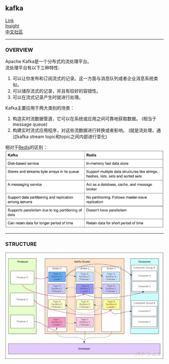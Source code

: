 ## kafka
[Link](http://kafka.apache.org/)  
[Insight](https://zhuanlan.zhihu.com/p/68052232)  
[中文社区](http://kafka.apachecn.org/)

---
### OVERVIEW  
Apache Kafka是一个分布式的流处理平台。  
流处理平台有以下三种特性:  
1. 可以让你发布和订阅流式的记录。这一方面与消息队列或者企业消息系统类似。
2. 可以储存流式的记录，并且有较好的容错性。
3. 可以在流式记录产生时就进行处理。  

Kafka主要应用于两大类别的场景：
1. 构造实时流数据管道，它可以在系统或应用之间可靠地获取数据。 (相当于message queue)
2. 构建实时流式应用程序，对这些流数据进行转换或者影响。 (就是流处理，通过kafka stream topic和topic之间内部进行变化)

相对于[Redis](../Redis/README.md)的区别：  
![](src/VS_0.png)

---
### STRUCTURE  
![](src/Structure_0.png)
